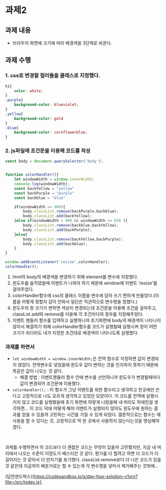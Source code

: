 # 과제2
## 과제 내용
+ 브라우저 화면에 크기에 따라 배경색을 3단계로 바꾼다.

## 과제 수행
### 1. css로 변경할 컬러들을 클래스로 지정했다.
```css
h1{
    color: white;
}
.purple{
    background-color: blueviolet;
}
.yellow{
    background-color: gold
}
.blue{
    background-color: cornflowerblue;
}
```

### 2. js파일에 조건문을 이용해 코드를 작성
```javascript
const body = document.querySelector('body');


function colorHandler(){
    let windowWidth = window.innerWidth;
    console.log(windowWidth);
    const backYellow = "yellow"
    const backPurple = "purple"
    const backblue = "blue"

    if(windowWidth >= 900){
        body.classList.remove(backPurple,backblue);
        body.classList.add(backYellow);
    }else if(windowWidth < 900 && windowWidth >= 650 ){
        body.classList.remove(backblue,backYellow);
        body.classList.add(backPurple);
    }else{
        body.classList.remove(backYellow,backPurple);
        body.classList.add(backblue);
    }
}

window.addEventListener('resize',colorHandler);
colorHandler();
```
1. html의 body의 배경색을 변경하기 위해 element를 변수에 지정했다.
2. 윈도우를 움직였을때 이벤트가 나와야 하기 때문에 window에 이벤트 'resize'를 걸어주었다.
3. colorHandler함수에 css의 클래스 이름을 변수에 담아 쓰기 편하게 만들었다.(이름을 어떻게 정할지 감이 안와서 일단은 직관적으로 변수명을 정했다.)
4. 윈도우의 창 크기가 변하면 색상이 변경되는데 조건문을 이용해 조건을 걸어주고, classList.add와 remove를 이용해 각 조건마다의 경우를 지정해주었다.
4. 이벤트 핸들러 함수를 입력하고 실행하니까 초기화면에 body의 배경색이 나타나지 않아서 해결하기 위해 colorHandler함수를 코드가 실행될떄 실행시켜 창이 어떤 크기가 되더라도 내가 지정한 조건대로 배경색이 나타나도록 실행했다.

### 과제를 하면서 
+ `let windowWidth = window.innerWidth;`은 전역 함수로 지정하면 값이 변경되지 않았다. 전역변수로 넣었을때 윈도우 값이 변하는 것을 인지하지 못하기 때문에 똑같은 값이 나오는 것 같다.
  + 해결 방법 : 이벤트핸들러 함수 안에 변수를 선언하니까 윈도우가 변경될때마다 값이 변경되어 조건문에 이용했다.
+ `colorHandler();` : 이 함수가 그냥 이벤트를 위한 함수라고 생각하고 한곳에만 쓴다고 고정적으로 나도 모르게 생각하고 있었던 모양이다. 이 코드를 전역에 실행시키지 않고 코드를 실행했을때 초기 화면에 하얗게 나왔을때 내 머리도 하애진걸 생각하면... 이 코드 덕에 어떻게 해야 이벤트가 실행되지 않아도 윈도우에 원하는 결과를 얻을 수 있을까 고민하는 시간을 가질 수 있게 되었다. 결론적으로는 함수는 재사용을 할 수 있다는 것, 고정적으로 딱 한 곳에서 사용하지 않는다는것을 명심해야 겠다.
<br>

과제를 수행하면서 이 코드보다 더 괜찮은 코드는 무엇이 있을까 고민했지만, 지금 내 머리에서 나오는 수준이 이정도가 베스티인 것 같다. 뭔가를 더 할려고 하면 더 코드가 더 길어지는 것 같아서 더 만지기를 포기했다. classList.remove보다 더 나은 코드가 있을 것 같은데 지금까지 배운거로는 할 수 있는게 각 변수명을 넣어서 제거해주는 것밖에... 

(답안샌드박스)[https://codesandbox.io/s/day-four-solution-y1vrn?file=/src/index.js];